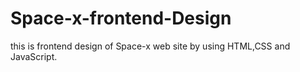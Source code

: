 # Space-x-frontend-Design
this is frontend design of Space-x web site by using HTML,CSS and JavaScript.
